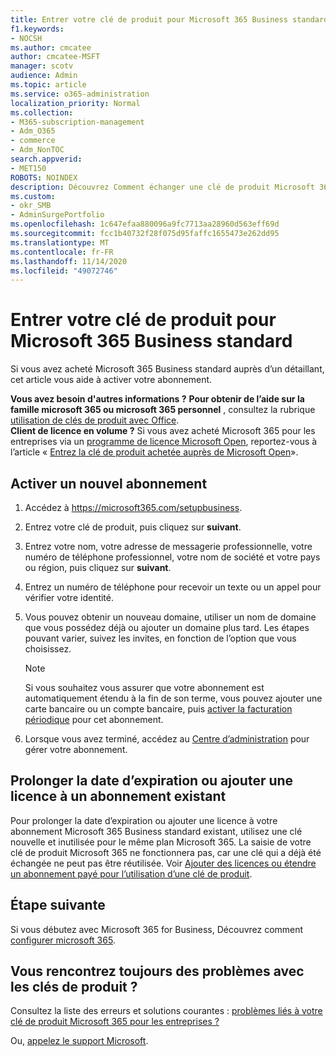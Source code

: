 ```yaml
---
title: Entrer votre clé de produit pour Microsoft 365 Business standard
f1.keywords:
- NOCSH
ms.author: cmcatee
author: cmcatee-MSFT
manager: scotv
audience: Admin
ms.topic: article
ms.service: o365-administration
localization_priority: Normal
ms.collection:
- M365-subscription-management
- Adm_O365
- commerce
- Adm_NonTOC
search.appverid:
- MET150
ROBOTS: NOINDEX
description: Découvrez Comment échanger une clé de produit Microsoft 365 Business standard achetée auprès d’un détaillant.
ms.custom:
- okr_SMB
- AdminSurgePortfolio
ms.openlocfilehash: 1c647efaa880096a9fc7713aa28960d563eff69d
ms.sourcegitcommit: fcc1b40732f28f075d95faffc1655473e262dd95
ms.translationtype: MT
ms.contentlocale: fr-FR
ms.lasthandoff: 11/14/2020
ms.locfileid: "49072746"
---
```

# <a name="enter-your-product-key-for-microsoft-365-business-standard"></a>Entrer votre clé de produit pour Microsoft 365 Business standard

Si vous avez acheté Microsoft 365 Business standard auprès d’un détaillant, cet article vous aide à activer votre abonnement.
  
 **Vous avez besoin d'autres informations ?**
 **Pour obtenir de l’aide sur la famille microsoft 365 ou microsoft 365 personnel** , consultez la rubrique [utilisation de clés de produit avec Office](https://support.microsoft.com/office/12a5763a-d45c-4685-8c95-a44500213759.aspx).  
 **Client de licence en volume ?** Si vous avez acheté Microsoft 365 pour les entreprises via un [programme de licence Microsoft Open](https://go.microsoft.com/fwlink/p/?LinkID=613298), reportez-vous à l’article « [Entrez la clé de produit achetée auprès de Microsoft Open](purchases-from-microsoft-open.md)».
  
## <a name="activate-a-new-subscription"></a>Activer un nouvel abonnement

1. Accédez à <a href="https://go.microsoft.com/fwlink/p/?LinkId=839911" target="_blank">https://microsoft365.com/setupbusiness</a>.

2. Entrez votre clé de produit, puis cliquez sur **suivant**.

3. Entrez votre nom, votre adresse de messagerie professionnelle, votre numéro de téléphone professionnel, votre nom de société et votre pays ou région, puis cliquez sur **suivant**.

4. Entrez un numéro de téléphone pour recevoir un texte ou un appel pour vérifier votre identité.

5. Vous pouvez obtenir un nouveau domaine, utiliser un nom de domaine que vous possédez déjà ou ajouter un domaine plus tard. Les étapes pouvant varier, suivez les invites, en fonction de l’option que vous choisissez.

    > [!NOTE]
    > Si vous souhaitez vous assurer que votre abonnement est automatiquement étendu à la fin de son terme, vous pouvez ajouter une carte bancaire ou un compte bancaire, puis [activer la facturation périodique](subscriptions/renew-your-subscription.md#turn-recurring-billing-off-or-on) pour cet abonnement.

6. Lorsque vous avez terminé, accédez au <a href="https://go.microsoft.com/fwlink/p/?linkid=2024339" target="_blank">Centre d’administration</a> pour gérer votre abonnement.

## <a name="extend-the-expiration-date-or-add-a-license-to-an-existing-subscription"></a>Prolonger la date d’expiration ou ajouter une licence à un abonnement existant

Pour prolonger la date d’expiration ou ajouter une licence à votre abonnement Microsoft 365 Business standard existant, utilisez une clé nouvelle et inutilisée pour le même plan Microsoft 365. La saisie de votre clé de produit Microsoft 365 ne fonctionnera pas, car une clé qui a déjà été échangée ne peut pas être réutilisée. Voir [Ajouter des licences ou étendre un abonnement payé pour l’utilisation d’une clé de produit](licenses/add-licenses-using-product-key.md).

## <a name="whats-next"></a>Étape suivante

Si vous débutez avec Microsoft 365 for Business, Découvrez comment [configurer microsoft 365](../admin/setup/setup.md).
  
## <a name="still-having-trouble-with-product-keys"></a>Vous rencontrez toujours des problèmes avec les clés de produit ?

Consultez la liste des erreurs et solutions courantes : [problèmes liés à votre clé de produit Microsoft 365 pour les entreprises ?](product-key-errors-and-solutions.md)
  
Ou, [appelez le support Microsoft](../admin/contact-support-for-business-products.md).